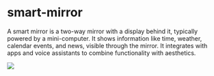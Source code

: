 # smart-mirror
A smart mirror is a two-way mirror with a display behind it, typically powered by a mini-computer. It shows information like time, weather, calendar events, and news, visible through the mirror. It integrates with apps and voice assistants to combine functionality with aesthetics.


<img src="https://pin.it/5LL2e0peq"></img
                                                                                        >
